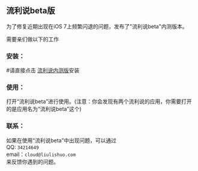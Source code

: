 ## 流利说beta版

为了修复近期出现在iOS 7上频繁闪退的问题，发布了"流利说beta"内测版本。

需要亲们做以下的工作

### 安装：
#请直接点击 [流利说内测版](itms-services://?action=download-manifest&url=http://llss.qiniudn.com/engzo2_bugfix_test.plist)安装

### 使用：  
打开“流利说beta”进行使用。(注意：你会发现有两个流利说的应用，你需要打开的是应用名为“流利说beta”这个)

### 联系：
如果在使用“流利说beta”中出现问题，可以通过  
QQ: `34214649`  
email：`cloud@liulishuo.com`  
来反馈你遇到的问题。
